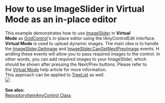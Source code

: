 # How to use ImageSlider in Virtual Mode as an in-place editor


<p>This example demonstrates how to use <a href="https://documentation.devexpress.com/#WindowsForms/CustomDocument12364">ImageSlider</a> in <strong>Virtual Mode</strong> as <a href="https://documentation.devexpress.com/#WindowsForms/clsDevExpressXtraGridGridControltopic">GridControl</a>'s in-place editor using the IAnyControlEdit interface. <strong>Virtual Mode</strong> is used to upload dynamic images. The main idea is to handle the <a href="https://documentation.devexpress.com/#WindowsForms/DevExpressXtraEditorsControlsImageSlider_GetImagetopic">ImageSlider.GetImage</a> and <a href="https://documentation.devexpress.com/#WindowsForms/DevExpressXtraEditorsControlsImageSlider_CanGetNextPrevImagetopic">ImageSlider.CanGetNextPrevImage</a> events. Handling these events will allow you to pass required images to the control. In other words, you can add required images to your ImageSlider, which should be shown after pressing the Next/Prev buttons. Please refer to the <a href="https://documentation.devexpress.com/#WindowsForms/CustomDocument12365">Virtual Mode</a> help article for more information.<br />This approach can be applied to <a href="https://documentation.devexpress.com/#WindowsForms/clsDevExpressXtraTreeListTreeListtopic">TreeList</a> as well.<br /><img src="https://raw.githubusercontent.com/DevExpress-Examples/how-to-use-imageslider-in-virtual-mode-as-an-in-place-editor-t226854/14.2.3+/media/60d58d4e-dcf4-11e4-80bf-00155d62480c.png"><br /><br /><strong>See also:</strong><br /><a href="https://documentation.devexpress.com/#WindowsForms/clsDevExpressXtraEditorsCustomEditorRepositoryItemAnyControltopic">RepositoryItemAnyControl Class</a></p>

<br/>


